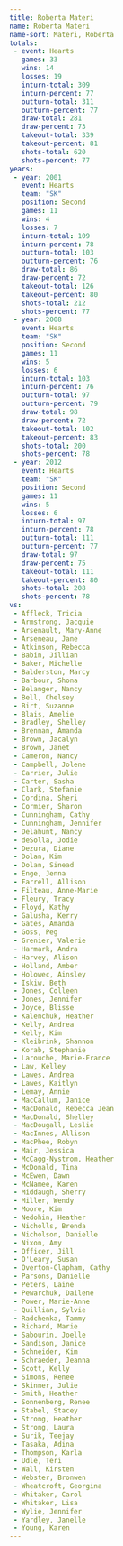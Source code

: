 ```yaml
---
title: Roberta Materi
name: Roberta Materi
name-sort: Materi, Roberta
totals:
 - event: Hearts
   games: 33
   wins: 14
   losses: 19
   inturn-total: 309
   inturn-percent: 77
   outturn-total: 311
   outturn-percent: 77
   draw-total: 281
   draw-percent: 73
   takeout-total: 339
   takeout-percent: 81
   shots-total: 620
   shots-percent: 77
years:
 - year: 2001
   event: Hearts
   team: "SK"
   position: Second
   games: 11
   wins: 4
   losses: 7
   inturn-total: 109
   inturn-percent: 78
   outturn-total: 103
   outturn-percent: 76
   draw-total: 86
   draw-percent: 72
   takeout-total: 126
   takeout-percent: 80
   shots-total: 212
   shots-percent: 77
 - year: 2008
   event: Hearts
   team: "SK"
   position: Second
   games: 11
   wins: 5
   losses: 6
   inturn-total: 103
   inturn-percent: 76
   outturn-total: 97
   outturn-percent: 79
   draw-total: 98
   draw-percent: 72
   takeout-total: 102
   takeout-percent: 83
   shots-total: 200
   shots-percent: 78
 - year: 2012
   event: Hearts
   team: "SK"
   position: Second
   games: 11
   wins: 5
   losses: 6
   inturn-total: 97
   inturn-percent: 78
   outturn-total: 111
   outturn-percent: 77
   draw-total: 97
   draw-percent: 75
   takeout-total: 111
   takeout-percent: 80
   shots-total: 208
   shots-percent: 78
vs:
 - Affleck, Tricia
 - Armstrong, Jacquie
 - Arsenault, Mary-Anne
 - Arseneau, Jane
 - Atkinson, Rebecca
 - Babin, Jillian
 - Baker, Michelle
 - Balderston, Marcy
 - Barbour, Shona
 - Belanger, Nancy
 - Bell, Chelsey
 - Birt, Suzanne
 - Blais, Amelie
 - Bradley, Shelley
 - Brennan, Amanda
 - Brown, Jacalyn
 - Brown, Janet
 - Cameron, Nancy
 - Campbell, Jolene
 - Carrier, Julie
 - Carter, Sasha
 - Clark, Stefanie
 - Cordina, Sheri
 - Cormier, Sharon
 - Cunningham, Cathy
 - Cunningham, Jennifer
 - Delahunt, Nancy
 - deSolla, Jodie
 - Dezura, Diane
 - Dolan, Kim
 - Dolan, Sinead
 - Enge, Jenna
 - Farrell, Allison
 - Filteau, Anne-Marie
 - Fleury, Tracy
 - Floyd, Kathy
 - Galusha, Kerry
 - Gates, Amanda
 - Goss, Peg
 - Grenier, Valerie
 - Harmark, Andra
 - Harvey, Alison
 - Holland, Amber
 - Holowec, Ainsley
 - Iskiw, Beth
 - Jones, Colleen
 - Jones, Jennifer
 - Joyce, Blisse
 - Kalenchuk, Heather
 - Kelly, Andrea
 - Kelly, Kim
 - Kleibrink, Shannon
 - Korab, Stephanie
 - Larouche, Marie-France
 - Law, Kelley
 - Lawes, Andrea
 - Lawes, Kaitlyn
 - Lemay, Annie
 - MacCallum, Janice
 - MacDonald, Rebecca Jean
 - MacDonald, Shelley
 - MacDougall, Leslie
 - MacInnes, Allison
 - MacPhee, Robyn
 - Mair, Jessica
 - McCagg-Nystrom, Heather
 - McDonald, Tina
 - McEwen, Dawn
 - McNamee, Karen
 - Middaugh, Sherry
 - Miller, Wendy
 - Moore, Kim
 - Nedohin, Heather
 - Nicholls, Brenda
 - Nicholson, Danielle
 - Nixon, Amy
 - Officer, Jill
 - O'Leary, Susan
 - Overton-Clapham, Cathy
 - Parsons, Danielle
 - Peters, Laine
 - Pewarchuk, Dailene
 - Power, Marie-Anne
 - Quillian, Sylvie
 - Radchenka, Tammy
 - Richard, Marie
 - Sabourin, Joelle
 - Sandison, Janice
 - Schneider, Kim
 - Schraeder, Jeanna
 - Scott, Kelly
 - Simons, Renee
 - Skinner, Julie
 - Smith, Heather
 - Sonnenberg, Renee
 - Stabel, Stacey
 - Strong, Heather
 - Strong, Laura
 - Surik, Teejay
 - Tasaka, Adina
 - Thompson, Karla
 - Udle, Teri
 - Wall, Kirsten
 - Webster, Bronwen
 - Wheatcroft, Georgina
 - Whitaker, Carol
 - Whitaker, Lisa
 - Wylie, Jennifer
 - Yardley, Janelle
 - Young, Karen
---
```

